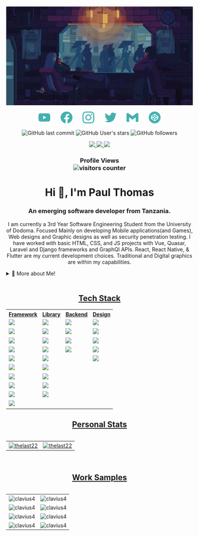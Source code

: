 
<div align="center">
  
  ![Relax GIF](https://github.com/TheLast22/TheLast22/blob/main/Images/Relax.gif)
  
  <a href="https://www.youtube.com/channel/UCQ1Wu4srK7VvsEzrwzAiskg"><img width="32px" alt="Youtube" title="Youtube" src="assets/img/youtube.svg"/></a>
  &#8287;&#8287;&#8287;&#8287;&#8287;
  <a href="https://fb.com//stewart.ca.8"><img width="32px" alt="Facebook" title="Facebook" src="assets/img/facebook.svg"/></a>
  &#8287;&#8287;&#8287;&#8287;&#8287;
  <a href="https://www.instagram.com/tianthonyyy"><img width="32px" alt="Instagram" title="Instagram" src="assets/img/instagram.svg"/></a>
  &#8287;&#8287;&#8287;&#8287;&#8287;
  <a href="https://twitter.com/stewart_ca8"><img width="32px" alt="Twitter" title="Twitter" src="assets/img/twitter.svg"/></a>
  &#8287;&#8287;&#8287;&#8287;&#8287;
  <a href="mailto:paulnkingwa34@gmail.com"><img width="32px" alt="Gmail" title="Gmail" src="assets/img/gmail.svg"/></a>
  &#8287;&#8287;&#8287;&#8287;&#8287;
  <a href="https://codepen.io/clavius4"><img width="32px" alt="Codepen" title="Codepen" src="assets/img/codepen.svg"/></a>

</div>

<div align="center">
  
  ![GitHub last commit](https://img.shields.io/github/last-commit/TheLast22/TheLast22?color=informational&label=Github&logo=github&style=for-the-badge)
  ![GitHub User's stars](https://img.shields.io/github/stars/TheLast22?label=User%20Stars&logo=github&style=for-the-badge)
  ![GitHub followers](https://img.shields.io/github/followers/TheLast22?logo=github&style=for-the-badge)
  
  <a href="https://www.youtube.com/channel/UCQ1Wu4srK7VvsEzrwzAiskg" target="_blank">
    <img src="https://img.shields.io/youtube/channel/views/UCQ1Wu4srK7VvsEzrwzAiskg?color=informational&logo=youtube&style=for-the-badge"/>
  </a>
  <a href="https://twitter.com/clavius421" target="_blank">
    <img src="https://img.shields.io/twitter/follow/clavius421?color=informational&logo=twitter&logoColor=white&style=for-the-badge"/>
  </a>
  <a href="https://clavius4.github.io/Personal-Portfolio-/" target="_blank">
    <img src="https://img.shields.io/website?down_color=red&label=Clavius4&?logo=fire&style=for-the-badge&up_color=informational&up_message=Portfolio&url=https%3A%2F%2Fthelast22.github.io%2F"/>
  </a>
  
  <h3>Profile Views<br><img alt="visitors counter" src="https://profile-counter.glitch.me/TheLast22/count.svg"></h3>
  
</div>

<h1 align="center">Hi 👋, I'm Paul Thomas</h1>
<h3 align="center">An emerging software developer from Tanzania.</h3>
<p align="center">I am currently a 3rd Year Software Engineering Student from the University of Dodoma.
                            Focused Mainly on developing Mobile applications(and Games), Web designs and Graphic designs as well as security penetration testing.
                            I have worked with basic HTML, CSS, and JS projects with Vue, Quasar, Laravel and Django frameworks and GraphQl APIs.
                            React, React Native, & Flutter are my current development choices. Traditional and
                            Digital graphics are within my capabilities.</p>

<details>
  <summary>🧑 More about Me!</summary>

- 🔭 I’m currently on a quest to build **amazing** things

- 🌱 I’m currently learning **Svelte Framework** 🤓

- 🤝 I’m looking for help with **Learning about Flutter & React Native**

- 👨‍💻 All of my projects are available on my github and portfolio <a href="https://clavius4.github.io/" target="_blank">here</a>

- 💬 Ask me about: **UI/UX Design, Product Design, Fullstack Development, and Mobile Development**

- 📫 How to reach me paulnkingwa34@gmail.com**                              <a target="_blank" href="https://clavius4.github.io/Personal-Portfolio-/" class="button button--ghost">


</details>

<br>

<h2 align="center">Tech Stack</h2>
<div align="center"> 
  <table align="center" cellspacing="0" cellpadding="0" width="100%">
    <tr>
      <th>Framework</th>
      <th>Library</th>
      <th>Backend</th>
      <th>Design</th>
    </tr>
    <tr>
      <td><img src="https://img.shields.io/badge/Robot%20Framework-000000?style=for-the-badge&logo=robot-framework&logoColor=white"/></td>
      <td><img src="https://img.shields.io/badge/React-20232A?style=for-the-badge&logo=react&logoColor=61DAFB"/></td>
      <td><img src="https://img.shields.io/badge/jQuery-0769AD?style=for-the-badge&logo=jquery&logoColor=white"/></td>
      <td><img src="https://img.shields.io/badge/Adobe%20Lightroom-31A8FF?style=for-the-badge&logo=Adobe%20Lightroom&logoColor=white"/></td>
    </tr>
    <tr>
      <td><img src="https://img.shields.io/badge/Expo-1B1F23?style=for-the-badge&logo=expo&logoColor=white"/></td>
      <td><img src="https://img.shields.io/badge/NuGet-004880?style=for-the-badge&logo=nuget&logoColor=white"/></td>
      <td><img src="https://img.shields.io/badge/firebase-ffca28?style=for-the-badge&logo=firebase&logoColor=white"/></td>
      <td><img src="https://img.shields.io/badge/Adobe%20Photoshop-31A8FF?style=for-the-badge&logo=Adobe%20Photoshop&logoColor=white"/></td>
    </tr>
    <tr>
      <td><img src="https://img.shields.io/badge/React_Native-20232A?style=for-the-badge&logo=react&logoColor=61DAFB"/></td>
      <td><img src="https://img.shields.io/badge/Material%20UI-007FFF?style=for-the-badge&logo=mui&logoColor=white"/></td>
      <td><img src="https://img.shields.io/badge/Xampp-F37623?style=for-the-badge&logo=xampp&logoColor=white"/></td>
      <td><img src="https://img.shields.io/badge/Canva-%2300C4CC.svg?&style=for-the-badge&logo=Canva&logoColor=white"/></td>
    </tr>
    <tr>
      <td><img src="https://img.shields.io/badge/Vue.js-35495E?style=for-the-badge&logo=vuedotjs&logoColor=4FC08D"/></td>
      <td><img src="https://img.shields.io/badge/Font_Awesome-339AF0?style=for-the-badge&logo=fontawesome&logoColor=white"/></td>
      <td><img src="https://img.shields.io/badge/Postman-FF6C37?style=for-the-badge&logo=Postman&logoColor=white"/></td>
      <td><img src="https://img.shields.io/badge/Adobe%20Illustrator-FF9A00?style=for-the-badge&logo=adobe%20illustrator&logoColor=white"/></td>
    </tr>
    <tr>
      <td><img src="https://img.shields.io/badge/Flutter-02569B?style=for-the-badge&logo=flutter&logoColor=white"></td>
      <td><img src="https://img.shields.io/badge/Yarn-2C8EBB?style=for-the-badge&logo=yarn&logoColor=white"/></td>
      <td></td>
      <td><img src="https://img.shields.io/badge/Figma-F24E1E?style=for-the-badge&logo=figma&logoColor=white"/></td>
    </tr>
    <tr>
      <td><img src="https://img.shields.io/badge/Tailwind_CSS-38B2AC?style=for-the-badge&logo=tailwind-css&logoColor=white"/></td>
      <td><img src="https://img.shields.io/badge/pypi-3775A9?style=for-the-badge&logo=pypi&logoColor=white"/></td>
      <td></td>
      <td></td>
    </tr>
    <tr>
      <td><img src="https://img.shields.io/badge/Chakra--UI-319795?style=for-the-badge&logo=chakra-ui&logoColor=white"/></td>
      <td><img src="https://img.shields.io/badge/Bootstrap-563D7C?style=for-the-badge&logo=bootstrap&logoColor=white"/></td>
      <td></td>
      <td></td>
    </tr>
    <tr>
      <td><img src="https://img.shields.io/badge/.NET-512BD4?style=for-the-badge&logo=dotnet&logoColor=white"/></td>
      <td><img src="https://img.shields.io/badge/npm-CB3837?style=for-the-badge&logo=npm&logoColor=white"/></td>
      <td></td>
      <td></td>
    </tr>
    <tr>
      <td><img src="https://img.shields.io/badge/Selenium-43B02A?style=for-the-badge&logo=Selenium&logoColor=white"/></td>
      <td><img src="https://img.shields.io/badge/Django-43B02A?style=for-the-badge&logo=Django&logoColor=green"/></td>
      <td></td>
      <td></td>
    </tr>
    <tr>
      <td><img src="https://img.shields.io/badge/Laravel-FF2D20?style=for-the-badge&logo=laravel&logoColor=white"/></td>
      <td></td>
      <td></td>
      <td></td>
    </tr>
  </table>
</div>

<h2 align="center">Personal Stats</h2>
<div align="center">
  <table align="center" cellspacing="0" cellpadding="0" width="100%" style="width:100%;">
<!--     <tr>
      <td><img align="center" src="https://github-readme-stats.vercel.app/api?username=TheLast22&show_icons=true&theme=tokyonight" alt="thelast22" /></td>
    </tr> -->
  </table>
  
  <table align="center" cellspacing="0" cellpadding="0" width="100%">
    <tr>
      <td><img align="center" src="https://github-readme-stats.vercel.app/api/top-langs/?username=TheLast22&layout=compact&langs_count=8&theme=tokyonight" alt="thelast22" /></td>
      <td><img align="center" src="https://streak-stats.demolab.com?user=TheLast22&theme=tokyonight" alt="thelast22" /></td>
    </tr>
  </table>
</div>

<br>

<div align="center">
  <h2 align="center">Work Samples</h2>
  <table align="left" cellspacing="0" cellpadding="0" width="100%" style="width:100%;">
    <tr>
      <td><img align="center" src="Images/1.png" alt="clavius4" /></td>
      <td><img align="center" src="Images/2.png" alt="clavius4" /></td>
    </tr>
    <tr>
      <td><img align="center" src="Images/3.png" alt="clavius4" /></td>
      <td><img align="center" src="Images/4.png" alt="clavius4" /></td>
    </tr>
    <tr>
      <td><img align="center" src="Images/5.png" alt="clavius4" /></td>
      <td><img align="center" src="Images/6.png" alt="clavius4" /></td>
    </tr>
    <tr>
      <td><img align="center" src="Images/7.png" alt="clavius4" /></td>
      <td><img align="center" src="Images/8.png" alt="clavius4" /></td>
    </tr>
  </table>
</div>



<!--
**TheLast22/TheLast22** is a ✨ _special_ ✨ repository because its `README.md` (this file) appears on your GitHub profile.

Here are some ideas to get you started:

- 🔭 I’m currently working on ...
- 🌱 I’m currently learning ...
- 👯 I’m looking to collaborate on ...
- 🤔 I’m looking for help with ...
- 💬 Ask me about ...
- 📫 How to reach me: ...
- 😄 Pronouns: ...
- ⚡ Fun fact: ...
- github stats will only update when making changes to profile ReadMe
-->
